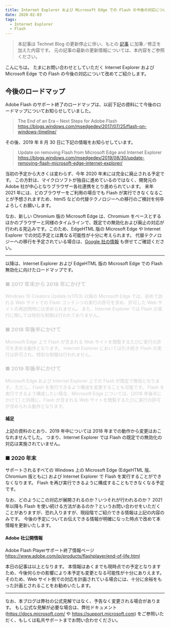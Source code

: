 ```yaml
---
title: Internet Explorer および Microsoft Edge での Flash の今後の対応について
date: 2020-02-03
tags: 
  - Internet Explorer
  - Flash
---
```


> 本記事は Technet Blog の更新停止に伴い、もとの [記事](https://docs.microsoft.com/ja-jp/archive/blogs/jpieblog/flash-roadmap) に加筆／修正を加えた内容です。
> 元の記事の最新の更新情報については、本内容をご参照ください。

こんにちは。
たまにお問い合わせとしていただく Internet Explorer および Microsoft Edge での Flash の今後の対応について改めてご紹介します。

## 今後のロードマップ
Adobe Flash のサポート終了のロードマップは、以前下記の資料にて今後のロードマップについてお知らせしていました。

> The End of an Era – Next Steps for Adobe Flash
> https://blogs.windows.com/msedgedev/2017/07/25/flash-on-windows-timeline/

その後、2019 年 8 月 30 日に下記の情報をお知らせしています。

> Update on removing Flash from Microsoft Edge and Internet Explorer
> https://blogs.windows.com/msedgedev/2019/08/30/update-removing-flash-microsoft-edge-internet-explorer/

当初の予定から大きくは変わらず、今年 2020 年末には完全に廃止される予定です。
この方針は、マイクロソフトが独自に進めているのではなく、開発元の Adobe 社が中心となりブラウザー各社連携をとり進められています。
来年 2021 年には、どのブラウザーをご利用の場合でも Flash が実行できなくなることが予想されますため、html5 などの代替テクノロジーへの移行のご検討を何卒よろしくお願いします。

なお、新しい Chromium 版の Microsoft Edge は、Chromium をベースとするほかのブラウザーと同様のタイムラインで、既定での無効化および廃止の対応が行われる見込みです。このため、EdgeHTML 版の Microsoft Edge や Internet Explorer での対応予定とは異なる可能性が十分に考えられます。
代替テクノロジーへの移行を予定されている場合は、[Google 社の情報](https://www.blog.google/products/chrome/) も併せてご確認ください。

---
以降は、Internet Explorer および EdgeHTML 版の Microsoft Edge での Flash 無効化に向けたロードマップです。

### <span style="color: #cccccc;">■ 2017 年末から 2018 年にかけて</span>
<span style="color: #cccccc;">
Windows 10 Creators Update (v1703) 以降の Microsoft Edge では、初めて訪れる Web サイトでの Flash コンテンツの実行の許可を求め、許可した Web サイトの再訪問時には求められません。
また、Internet Explorer では Flash の実行に関しては特別な制御は行われておりません。
</span>

### <span style="color: #cccccc;">■ 2018 年後半にかけて</span>
<span style="color: #cccccc;">
Microsoft Edge 上で Flash が含まれる Web サイトを閲覧するたびに実行の許可を求める動作となります。
Internet Explorer においては引き続き Flash の実行は許可され、特別な制御は行われません。
</span>

### <span style="color: #cccccc;">■ 2019 年後半にかけて
<span style="color: #cccccc;">
Microsoft Edge および Internet Explorer 上での Flash が既定で無効となります。
ただし、Flash を実行できるよう構成を変更することも可能です。
Flash を実行できるよう構成したい場合、Microsoft Edge については、[2018 年後半にかけて] と同様に、Flash が含まれる Web サイトを閲覧するたびに実行の許可が求められる動作となります。
</span>

#### 補足
上記の資料のとおり、2019 年中については 2018 年までの動作から変更はおこなれませんでした。
つまり、Internet Explorer では Flash の既定での無効化の対応は実施されていません。

### ■ 2020 年末
サポートされるすべての Windows 上の Microsoft Edge (EdgeHTML 版、Chromium 版ともに) および Internet Explorer で Flash を実行することができなくなります。
Flash を再び実行できるように構成することもできなくなる予定です。

なお、どのようにこの対応が展開されるのか？いつそれが行われるのか？ 2021 年以降も Flash を使い続ける方法があるのか？というお問い合わせをいただくことがありますが、恐れ入りますが、現段階でご紹介できる情報は上記の内容のみです。
今後の予定についてお伝えできる情報が明確になった時点で改めて本情報を更新いたします。

#### Adobe 社公開情報
Adobe Flash Playerサポート終了情報ページ
https://www.adobe.com/jp/products/flashplayer/end-of-life.html


本日の記事は以上となります。
本情報はあくまでも現時点での予定となりますため、今後何らかの影響により本予定も変更となる可能性が十分にありえます。
そのため、Web サイト側での対応を計画されている場合には、十分に余裕をもった計画とされることをお勧めいたします。

---
なお、本ブログは弊社の公式見解ではなく、予告なく変更される場合があります。
もし公式な見解が必要な場合は、弊社ドキュメント (https://docs.microsoft.com/ や https://support.microsoft.com) をご参照いただく、もしくは私共サポートまでお問い合わせください。
